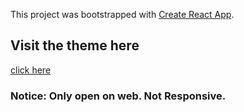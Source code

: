 This project was bootstrapped with [Create React App](https://github.com/facebook/create-react-app).

## Visit the theme here

[click here](https://cms-arpit.netlify.app/)

### Notice: Only open on web. Not Responsive.



